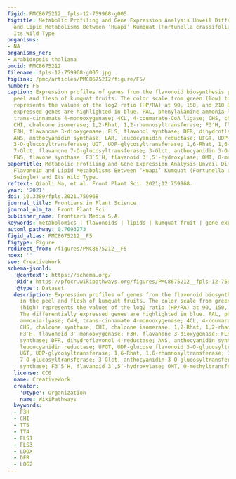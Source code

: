 ```yaml
---
figid: PMC8675212__fpls-12-759968-g005
figtitle: Metabolic Profiling and Gene Expression Analysis Unveil Differences in Flavonoid
  and Lipid Metabolisms Between ‘Huapi’ Kumquat (Fortunella crassifolia Swingle) and
  Its Wild Type
organisms:
- NA
organisms_ner:
- Arabidopsis thaliana
pmcid: PMC8675212
filename: fpls-12-759968-g005.jpg
figlink: /pmc/articles/PMC8675212/figure/F5/
number: F5
caption: Expression profiles of genes from the flavonoid biosynthesis pathway in the
  peel and flesh of kumquat fruits. The color scale from green (low) to red (high)
  represents the values of the log2 ratio (HP/RA) at 90, 150, and 210 DAF. The differentially
  expressed genes are highlighted in blue. PAL, phenylalanine ammonia-lyase; C4H,
  trans-cinnamate 4-monooxygenase; 4CL, 4-coumarate-CoA ligase; CHS, chalcone synthase;
  CHI, chalcone isomerase; 1,2-Rhat, 1,2-rhamnosyltransferase; F3′H, flavonoid 3′-monooxygenase;
  F3H, flavanone 3-dioxygenase; FLS, flavonol synthase; DFR, dihydroflavonol 4-reductase;
  ANS, anthocyanidin synthase; LAR, leucocyanidin reductase; UFGT, UDP-glucose flavonoid
  3-O-glucosyltransferase; UGT, UDP-glycosyltransferase; 1,6-Rhat, 1,6-rhamnosyltransferase;
  7-Glct, flavanone 7-O-glucosyltransferase; 3-Glct, anthocyanidin 3-O-glucosyltransferase;
  FNS, flavone synthase; F3′5′H, flavanoid 3′,5′-hydroxylase; OMT, O-methyltransferase.
papertitle: Metabolic Profiling and Gene Expression Analysis Unveil Differences in
  Flavonoid and Lipid Metabolisms Between ‘Huapi’ Kumquat (Fortunella crassifolia
  Swingle) and Its Wild Type.
reftext: Qiaoli Ma, et al. Front Plant Sci. 2021;12:759968.
year: '2021'
doi: 10.3389/fpls.2021.759968
journal_title: Frontiers in Plant Science
journal_nlm_ta: Front Plant Sci
publisher_name: Frontiers Media S.A.
keywords: metabolomics | flavonoids | lipids | kumquat fruit | gene expression
automl_pathway: 0.7693273
figid_alias: PMC8675212__F5
figtype: Figure
redirect_from: /figures/PMC8675212__F5
ndex: ''
seo: CreativeWork
schema-jsonld:
  '@context': https://schema.org/
  '@id': https://pfocr.wikipathways.org/figures/PMC8675212__fpls-12-759968-g005.html
  '@type': Dataset
  description: Expression profiles of genes from the flavonoid biosynthesis pathway
    in the peel and flesh of kumquat fruits. The color scale from green (low) to red
    (high) represents the values of the log2 ratio (HP/RA) at 90, 150, and 210 DAF.
    The differentially expressed genes are highlighted in blue. PAL, phenylalanine
    ammonia-lyase; C4H, trans-cinnamate 4-monooxygenase; 4CL, 4-coumarate-CoA ligase;
    CHS, chalcone synthase; CHI, chalcone isomerase; 1,2-Rhat, 1,2-rhamnosyltransferase;
    F3′H, flavonoid 3′-monooxygenase; F3H, flavanone 3-dioxygenase; FLS, flavonol
    synthase; DFR, dihydroflavonol 4-reductase; ANS, anthocyanidin synthase; LAR,
    leucocyanidin reductase; UFGT, UDP-glucose flavonoid 3-O-glucosyltransferase;
    UGT, UDP-glycosyltransferase; 1,6-Rhat, 1,6-rhamnosyltransferase; 7-Glct, flavanone
    7-O-glucosyltransferase; 3-Glct, anthocyanidin 3-O-glucosyltransferase; FNS, flavone
    synthase; F3′5′H, flavanoid 3′,5′-hydroxylase; OMT, O-methyltransferase.
  license: CC0
  name: CreativeWork
  creator:
    '@type': Organization
    name: WikiPathways
  keywords:
  - F3H
  - CHI
  - TT5
  - TT4
  - FLS1
  - FLS3
  - LDOX
  - DFR
  - LOG2
---
```

